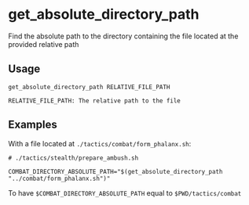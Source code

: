 # get_absolute_directory_path

Find the absolute path to the directory containing the file located at the provided relative
path

## Usage

```text
get_absolute_directory_path RELATIVE_FILE_PATH

RELATIVE_FILE_PATH: The relative path to the file
```

## Examples

With a file located at `./tactics/combat/form_phalanx.sh`:

```shell
# ./tactics/stealth/prepare_ambush.sh

COMBAT_DIRECTORY_ABSOLUTE_PATH="$(get_absolute_directory_path "../combat/form_phalanx.sh")"
```

To have `$COMBAT_DIRECTORY_ABSOLUTE_PATH` equal to `$PWD/tactics/combat`
